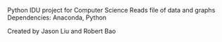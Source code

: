 Python IDU project for Computer Science
Reads file of data and graphs
Dependencies: Anaconda, Python

Created by Jason Liu and Robert Bao
